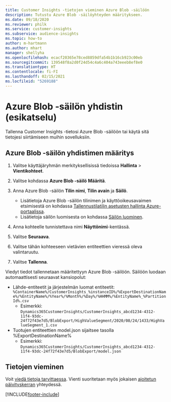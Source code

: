 ```yaml
---
title: Customer Insights -tietojen vieminen Azure Blob -säilöön
description: Tutustu Azure Blob -säilöyhteyden määritykseen.
ms.date: 09/18/2020
ms.reviewer: philk
ms.service: customer-insights
ms.subservice: audience-insights
ms.topic: how-to
author: m-hartmann
ms.author: mhart
manager: shellyha
ms.openlocfilehash: ecacf20365e78ced8859dfa54b1b16cb923c00eb
ms.sourcegitcommit: 139548f8a2d0f24d54c4a6c404a743eeeb8ef8e0
ms.translationtype: HT
ms.contentlocale: fi-FI
ms.lasthandoff: 02/15/2021
ms.locfileid: "5269188"
---
```

# <a name="connector-for-azure-blob-storage-preview"></a>Azure Blob -säilön yhdistin (esikatselu)

Tallenna Customer Insights -tietosi Azure Blob -säilöön tai käytä sitä tietojesi siirtämiseen muihin sovelluksiin.

## <a name="configure-the-connector-for-azure-blob-storage"></a>Azure Blob -säilön yhdistimen määritys

1. Valitse käyttäjäryhmän merkityksellisissä tiedoissa **Hallinta** > **Vientikohteet**.

1. Valitse kohdassa **Azure Blob -säilö** **Määritä**.

1. Anna Azure Blob -säilön **Tilin nimi**, **Tilin avain** ja **Säilö**.
    - Lisätietoja Azure Blob -säilön tilinimen ja käyttöoikeusavaimen etsimisestä on kohdassa [Tallennustilatilin asetusten hallinta Azure-portaalissa](https://docs.microsoft.com/azure/storage/common/storage-account-manage).
    - Lisätietoja säilön luomisesta on kohdassa [Säilön luominen](https://docs.microsoft.com/azure/storage/blobs/storage-quickstart-blobs-portal#create-a-container).

1. Anna kohteelle tunnistettava nimi **Näyttönimi**-kentässä.

1. Valitse **Seuraava**.

1. Valitse tähän kohteeseen vietävien entiteettien vieressä oleva valintaruutu.

1. Valitse **Tallenna**.

Viedyt tiedot tallennetaan määritettyyn Azure Blob -säilöön. Säilöön luodaan automaattisesti seuraavat kansiopolut:

- Lähde-entiteetit ja järjestelmän luomat entiteetit: `%ContainerName%/CustomerInsights_%instanceID%/%ExportDestinationName%/%EntityName%/%Year%/%Month%/%Day%/%HHMM%/%EntityName%_%PartitionId%.csv`
  - Esimerkki: `Dynamics365CustomerInsights/CustomerInsights_abcd1234-4312-11f4-93dc-24f72f43e7d5/BlobExport/HighValueSegment/2020/08/24/1433/HighValueSegment_1.csv`
- Tuotujen entiteettien model.json sijaitsee tasolla %ExportDestinationName%
  - Esimerkki: `Dynamics365CustomerInsights/CustomerInsights_abcd1234-4312-11f4-93dc-24f72f43e7d5/BlobExport/model.json`

## <a name="export-the-data"></a>Tietojen vieminen

Voit [viedä tietoja tarvittaessa](export-destinations.md#export-data-on-demand). Vienti suoritetaan myös jokaisen [ajoitetun päivityskerran](system.md#schedule-tab) yhteydessä.


[!INCLUDE[footer-include](../includes/footer-banner.md)]